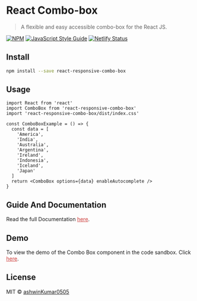 # React Combo-box

> A flexible and easy accessible combo-box for the React JS.

[![NPM](https://img.shields.io/npm/v/react-responsive-combo-box.svg)](https://www.npmjs.com/package/react-responsive-combo-box) [![JavaScript Style Guide](https://img.shields.io/badge/code_style-standard-brightgreen.svg)](https://standardjs.com) [![Netlify Status](https://api.netlify.com/api/v1/badges/246cf76a-5156-4e4f-bb83-c98de91b581f/deploy-status)](https://app.netlify.com/sites/react-combobox/deploys)

## Install

```bash
npm install --save react-responsive-combo-box
```

## Usage

```tsx
import React from 'react'
import ComboBox from 'react-responsive-combo-box'
import 'react-responsive-combo-box/dist/index.css'

const ComboBoxExample = () => {
  const data = [
    'America',
    'India',
    'Australia',
    'Argentina',
    'Ireland',
    'Indonesia',
    'Iceland',
    'Japan'
  ]
  return <ComboBox options={data} enableAutocomplete />
}
```

## Guide And Documentation

Read the full Documentation <a style="color:#cc3a38" href="https://react-combobox.netlify.app/">here</a>.

## Demo

To view the demo of the Combo Box component in the code sandbox. Click <a style="color:#cc3a38" href="https://codesandbox.io/s/distracted-saha-k8kti?file=/src/App.js">here</a>.

## License

MIT © [ashwinKumar0505](https://github.com/ashwinKumar0505)
